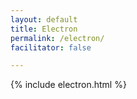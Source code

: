 ```yaml
---
layout: default
title: Electron
permalink: /electron/
facilitator: false

---
```


{% include electron.html %}
